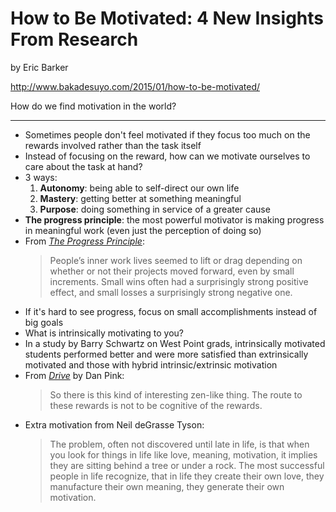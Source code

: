 # How to Be Motivated: 4 New Insights From Research
by Eric Barker

http://www.bakadesuyo.com/2015/01/how-to-be-motivated/

How do we find motivation in the world?

---

- Sometimes people don't feel motivated if they focus too much on the rewards involved rather than the task itself
- Instead of focusing on the reward, how can we motivate ourselves to care about the task at hand?
- 3 ways:
	1. **Autonomy**: being able to self-direct our own life
	2. **Mastery**: getting better at something meaningful
	3. **Purpose**: doing something in service of a greater cause
- **The progress principle**: the most powerful motivator is making progress in meaningful work (even just the perception of doing so)
- From [_The Progress Principle_](https://www.amazon.com/gp/product/142219857X):
	> People’s inner work lives seemed to lift or drag depending on whether or not their projects moved forward, even by small increments. Small wins often had a surprisingly strong positive effect, and small losses a surprisingly strong negative one.
- If it's hard to see progress, focus on small accomplishments instead of big goals
- What is intrinsically motivating to you?
- In a study by Barry Schwartz on West Point grads, intrinsically motivated students performed better and were more satisfied than extrinsically motivated and those with hybrid intrinsic/extrinsic motivation
- From [_Drive_](https://www.amazon.com/Drive-Surprising-Truth-About-Motivates/dp/1594484805) by Dan Pink:
	> So there is this kind of interesting zen-like thing. The route to these rewards is not to be cognitive of the rewards.
- Extra motivation from Neil deGrasse Tyson:
	> The problem, often not discovered until late in life, is that when you look for things in life like love, meaning, motivation, it implies they are sitting behind a tree or under a rock. The most successful people in life recognize, that in life they create their own love, they manufacture their own meaning, they generate their own motivation.
